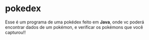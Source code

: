 # pokedex

Esse é um programa de uma pokédex feito em **Java**, onde vc poderá encontrar dados de um pokémon, e verificar os pokémons que você capturou!!

